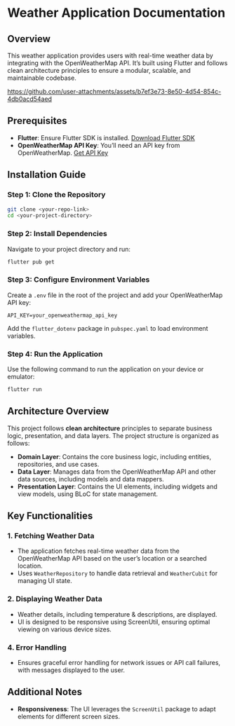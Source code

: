 # Weather Application Documentation

## Overview
This weather application provides users with real-time weather data by integrating with the OpenWeatherMap API. It’s built using Flutter and follows clean architecture principles to ensure a modular, scalable, and maintainable codebase.


https://github.com/user-attachments/assets/b7ef3e73-8e50-4d54-854c-4db0acd54aed



## Prerequisites
- **Flutter**: Ensure Flutter SDK is installed. [Download Flutter SDK](https://flutter.dev/docs/get-started/install)
- **OpenWeatherMap API Key**: You’ll need an API key from OpenWeatherMap. [Get API Key](https://home.openweathermap.org/users/sign_up)

## Installation Guide

### Step 1: Clone the Repository
```bash
git clone <your-repo-link>
cd <your-project-directory>
```

### Step 2: Install Dependencies
Navigate to your project directory and run:
```bash
flutter pub get
```

### Step 3: Configure Environment Variables
Create a `.env` file in the root of the project and add your OpenWeatherMap API key:
```plaintext
API_KEY=your_openweathermap_api_key
```

Add the `flutter_dotenv` package in `pubspec.yaml` to load environment variables.

### Step 4: Run the Application
Use the following command to run the application on your device or emulator:
```bash
flutter run
```

## Architecture Overview
This project follows **clean architecture** principles to separate business logic, presentation, and data layers. The project structure is organized as follows:

- **Domain Layer**: Contains the core business logic, including entities, repositories, and use cases.
- **Data Layer**: Manages data from the OpenWeatherMap API and other data sources, including models and data mappers.
- **Presentation Layer**: Contains the UI elements, including widgets and view models, using BLoC for state management.

## Key Functionalities

### 1. **Fetching Weather Data**
   - The application fetches real-time weather data from the OpenWeatherMap API based on the user’s location or a searched location.
   - Uses `WeatherRepository` to handle data retrieval and `WeatherCubit` for managing UI state.

### 2. **Displaying Weather Data**
   - Weather details, including temperature & descriptions, are displayed.
   - UI is designed to be responsive using ScreenUtil, ensuring optimal viewing on various device sizes.

### 4. **Error Handling**
   - Ensures graceful error handling for network issues or API call failures, with messages displayed to the user.

## Additional Notes
- **Responsiveness**: The UI leverages the `ScreenUtil` package to adapt elements for different screen sizes.


